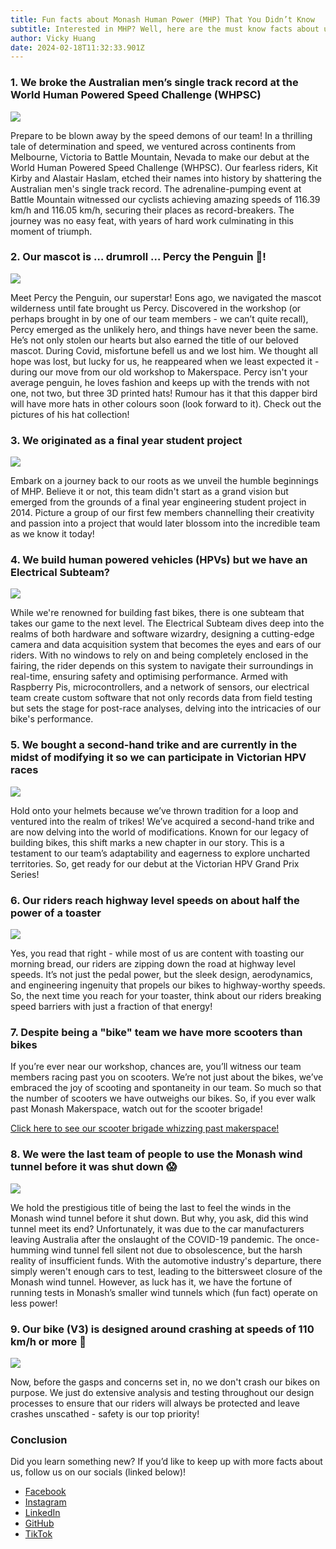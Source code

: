```yaml
---
title: Fun facts about Monash Human Power (MHP) That You Didn’t Know
subtitle: Interested in MHP? Well, here are the must know facts about us!
author: Vicky Huang
date: 2024-02-18T11:32:33.901Z
---
```

### **1. We broke the Australian men’s single track record at the World Human Powered Speed Challenge (WHPSC)**

![](../images/kit-alastair-bike-battle-mountain.jpg)

Prepare to be blown away by the speed demons of our team! In a thrilling tale of determination and speed, we ventured across continents from Melbourne, Victoria to Battle Mountain, Nevada to make our debut at the World Human Powered Speed Challenge (WHPSC). Our fearless riders, Kit Kirby and Alastair Haslam, etched their names into history by shattering the Australian men's single track record. The adrenaline-pumping event at Battle Mountain witnessed our cyclists achieving amazing speeds of 116.39 km/h and 116.05 km/h, securing their places as record-breakers. The journey was no easy feat, with years of hard work culminating in this moment of triumph.



### 2. Our mascot is … drumroll … Percy the Penguin 🐧! 

![](../images/percy-three-hats.png)

Meet Percy the Penguin, our superstar! Eons ago, we navigated the mascot wilderness until fate brought us Percy. Discovered in the workshop (or perhaps brought in by one of our team members - we can’t quite recall), Percy emerged as the unlikely hero, and things have never been the same. He’s not only stolen our hearts but also earned the title of our beloved mascot. During Covid, misfortune befell us and we lost him. We thought all hope was lost, but lucky for us, he reappeared when we least expected it - during our move from our old workshop to Makerspace. Percy isn't your average penguin, he loves fashion and keeps up with the trends with not one, not two, but three 3D printed hats! Rumour has it that this dapper bird will have more hats in other colours soon (look forward to it). Check out the pictures of his hat collection! 



### 3. We originated as a final year student project

![](../images/feeding-chips.jpg)

Embark on a journey back to our roots as we unveil the humble beginnings of MHP. Believe it or not, this team didn't start as a grand vision but emerged from the grounds of a final year engineering student project in 2014. Picture a group of our first few members channelling their creativity and passion into a project that would later blossom into the incredible team as we know it today!



### 4. We build human powered vehicles (HPVs) but we have an Electrical Subteam?

![](../images/arosh-coding.jpg)

While we're renowned for building fast bikes, there is one subteam that takes our game to the next level. The Electrical Subteam dives deep into the realms of both hardware and software wizardry, designing a cutting-edge camera and data acquisition system that becomes the eyes and ears of our riders. With no windows to rely on and being completely enclosed in the fairing, the rider depends on this system to navigate their surroundings in real-time, ensuring safety and optimising performance. Armed with Raspberry Pis, microcontrollers, and a network of sensors, our electrical team create custom software that not only records data from field testing but sets the stage for post-race analyses, delving into the intricacies of our bike's performance.



### 5. We bought a second-hand trike and are currently in the midst of modifying it so we can participate in Victorian HPV races

![](../images/chris-clarisse-spray-paint.jpg)

Hold onto your helmets because we’ve thrown tradition for a loop and ventured into the realm of trikes! We’ve acquired a second-hand trike and are now delving into the world of modifications. Known for our legacy of building bikes, this shift marks a new chapter in our story. This is a testament to our team’s adaptability and eagerness to explore uncharted territories. So, get ready for our debut at the Victorian HPV Grand Prix Series!



### 6. Our riders reach highway level speeds on about half the power of a toaster

![](../images/v3-takeoff-battle-mountain.jpg)

Yes, you read that right - while most of us are content with toasting our morning bread, our riders are zipping down the road at highway level speeds. It’s not just the pedal power, but the sleek design, aerodynamics, and engineering ingenuity that propels our bikes to highway-worthy speeds. So, the next time you reach for your toaster, think about our riders breaking speed barriers with just a fraction of that energy!



### 7. Despite being a "bike" team we have more scooters than bikes

If you’re ever near our workshop, chances are, you’ll witness our team members racing past you on scooters. We’re not just about the bikes, we’ve embraced the joy of scooting and spontaneity in our team. So much so that the number of scooters we have outweighs our bikes. So, if you ever walk past Monash Makerspace, watch out for the scooter brigade!

[C﻿lick here to see our scooter brigade whizzing past makerspace!](https://www.instagram.com/reel/C0s7FmXhyoD/?utm_source=ig_web_button_share_sheet&igsh=MzRlODBiNWFlZA==)



### 8. We were the last team of people to use the Monash wind tunnel before it was shut down 😱

![](../images/monash-wind-tunnel.jpg)

We hold the prestigious title of being the last to feel the winds in the Monash wind tunnel before it shut down. But why, you ask, did this wind tunnel meet its end? Unfortunately, it was due to the car manufacturers leaving Australia after the onslaught of the COVID-19 pandemic. The once-humming wind tunnel fell silent not due to obsolescence, but the harsh reality of insufficient funds. With the automotive industry's departure, there simply weren't enough cars to test, leading to the bittersweet closure of the Monash wind tunnel. However, as luck has it, we have the fortune of running tests in Monash’s smaller wind tunnels which (fun fact) operate on less power!



### 9. Our bike (V3) is designed around crashing at speeds of 110 km/h or more 🫣

![](../images/testing-bike.jpg)

Now, before the gasps and concerns set in, no we don't crash our bikes on purpose. We just do extensive analysis and testing throughout our design processes to ensure that our riders will always be protected and leave crashes unscathed - safety is our top priority!



### Conclusion

Did you learn something new? If you’d like to keep up with more facts about us, follow us on our socials (linked below)!

* [Facebook](https://www.facebook.com/MonashHumanPower/)
* [Instagram](https://www.instagram.com/monashhumanpower/)
* [LinkedIn](https://www.linkedin.com/company/monashhpt/)
* [GitHub](https://github.com/monash-human-power)
* [TikTok](https://www.tiktok.com/@monashhumanpower)